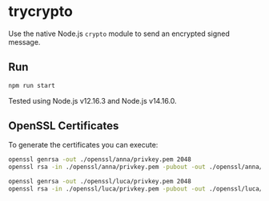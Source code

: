 # trycrypto

Use the native Node.js `crypto` module to send an encrypted signed message.

## Run

```sh
npm run start
```

Tested using Node.js v12.16.3 and Node.js v14.16.0.

## OpenSSL Certificates

To generate the certificates you can execute:

```sh
openssl genrsa -out ./openssl/anna/privkey.pem 2048
openssl rsa -in ./openssl/anna/privkey.pem -pubout -out ./openssl/anna/pubkey.pem

openssl genrsa -out ./openssl/luca/privkey.pem 2048
openssl rsa -in ./openssl/luca/privkey.pem -pubout -out ./openssl/luca/pubkey.pem
```
